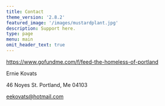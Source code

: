 ```yaml
---
title: Contact
theme_version: '2.8.2'
featured_image: '/images/mustardplant.jpg'
description: Support here.
type: page
menu: main
omit_header_text: true
---
```


https://www.gofundme.com/f/feed-the-homeless-of-portland

Ernie Kovats

46 Noyes St. Portland, Me 04103

eekovats@hotmail.com
